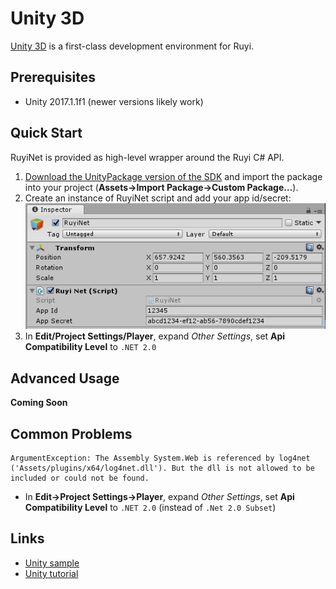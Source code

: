 # Unity 3D

[Unity 3D](https://unity3d.com/) is a first-class development environment for Ruyi.

## Prerequisites

- Unity 2017.1.1f1 (newer versions likely work)

## Quick Start

RuyiNet is provided as high-level wrapper around the Ruyi C# API.

1. [Download the UnityPackage version of the SDK](https://github.com/subor/sdk/releases) and import the package into your project (__Assets->Import Package->Custom Package...__). 
1. Create an instance of RuyiNet script and add your app id/secret:  
![](/docs/img/unity_ruyinet.png)
1. In __Edit/Project Settings/Player__, expand _Other Settings_, set __Api Compatibility Level__ to `.NET 2.0`

## Advanced Usage

__Coming Soon__

## Common Problems

```
ArgumentException: The Assembly System.Web is referenced by log4net ('Assets/plugins/x64/log4net.dll'). But the dll is not allowed to be included or could not be found.
```

- In __Edit->Project Settings->Player__, expand _Other Settings_, set __Api Compatibility Level__ to `.NET 2.0` (instead of `.Net 2.0 Subset`)


## Links

- [Unity sample](https://github.com/subor/example_unity_space_shooter)
- [Unity tutorial](../tutorials/run_unity_sample_console.md)